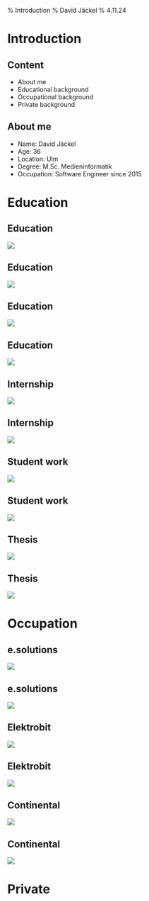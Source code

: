 % Introduction
% David Jäckel
% 4.11.24

# Introduction

## Content

* About me
* Educational background
* Occupational background
* Private background

## About me

* Name: David Jäckel
* Age: 36
* Location: Ulm
* Degree: M.Sc. Medieninformatik
* Occupation: Software Engineer since 2015

# Education

## Education

![](plantuml/bachelor.svg)

## Education

![](plantuml/use_bachelor.svg)

## Education

![](plantuml/master.svg)

## Education

![](plantuml/use_master.svg)

## Internship

![](plantuml/internships.svg)

## Internship

![](plantuml/use_intern.svg)

## Student work

![](plantuml/working_student.svg)

## Student work

![](plantuml/use_student.svg)

## Thesis

![](plantuml/thesis.svg)

## Thesis

![](plantuml/use_thesis.svg)

# Occupation

## e.solutions

![](plantuml/eso.svg)

## e.solutions

![](plantuml/use_eso.svg)

## Elektrobit

![](plantuml/eb.svg)

## Elektrobit

![](plantuml/use_eb.svg)

## Continental

![](plantuml/conti.svg)

## Continental

![](plantuml/use_conti.svg)

# Private
